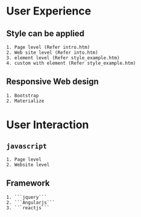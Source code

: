 # User Experience

## Style can be applied ##
    1. Page level (Refer intro.htm)
    2. Web site level (Refer into.htm)
    3. element level (Refer style_example.htm)
    4. custom with element (Refer style_example.htm)
## Responsive Web design 
    1. Bootstrap
    2. Materialize
# User Interaction
## ```javascript```
    1. Page level
    2. Website level
## Framework
    1. ```jquery```
    2. ```Angularjs```
    3. ```reactjs```
    

